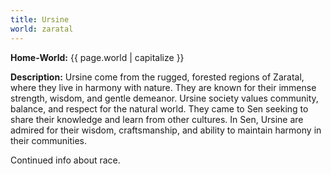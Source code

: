 ```yaml
---
title: Ursine
world: zaratal
---
```


**Home-World:** {{ page.world | capitalize }}

**Description:** Ursine come from the rugged, forested regions of Zaratal, where they live in harmony with nature. They are known for their immense strength, wisdom, and gentle demeanor. Ursine society values community, balance, and respect for the natural world. They came to Sen seeking to share their knowledge and learn from other cultures. In Sen, Ursine are admired for their wisdom, craftsmanship, and ability to maintain harmony in their communities.

<!--more-->

<div class="todo">Continued info about race.</div>
